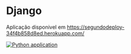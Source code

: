 # Django

Aplicação disponivel em https://segundodeploy-34f4b858d8ed.herokuapp.com/

[![Python application](https://github.com/gustavodsantos/Django/actions/workflows/django_ci.yml/badge.svg)](https://github.com/gustavodsantos/Django/actions/workflows/django_ci.yml)
